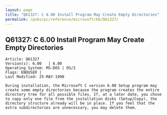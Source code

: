 ```yaml
---
layout: page
title: "Q61327: C 6.00 Install Program May Create Empty Directories"
permalink: /pubs/pc/reference/microsoft/kb/Q61327/
---
```


## Q61327: C 6.00 Install Program May Create Empty Directories

	Article: Q61327
	Version(s): 6.00   | 6.00
	Operating System: MS-DOS | OS/2
	Flags: ENDUSER |
	Last Modified: 25-MAY-1990
	
	During installation, the Microsoft C version 6.00 Setup program may
	create some empty directories because the program creates the entire
	directory tree for all possible files. If, at a later date, you chose
	to copy only one file from the installation disks (Setup/Copy), the
	directory structure already will be in place. If you feel that the
	extra subdirectories are unnecessary, you may delete them.
